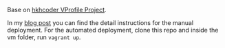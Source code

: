 Base on [hkhcoder VProfile Project](https://github.com/hkhcoder/vprofile-project).

In my [blog post](https://dariusbarbus.wordpress.com/2023/07/06/project-1-vprofile-project-setup-local/) you can find the detail instructions for the manual deployment. For the automated deployment, clone this repo and inside the vm folder, run `vagrant up`.
